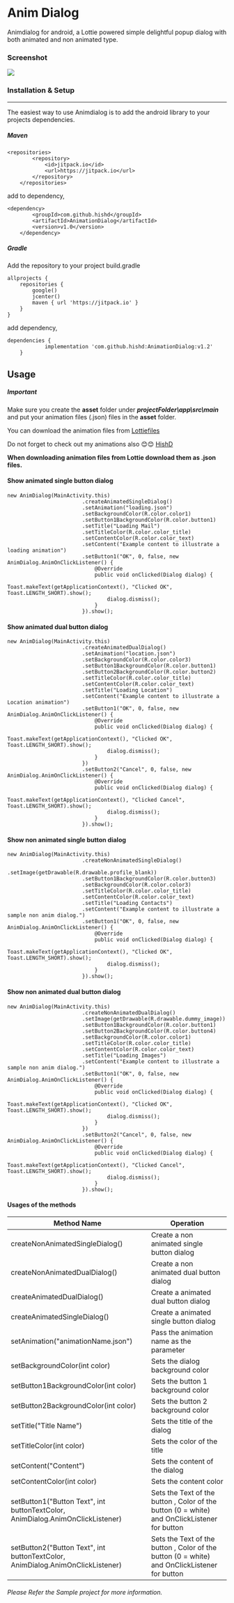 # Anim Dialog

Animdialog for android, a Lottie powered simple delightful popup dialog with both animated and non animated type.

### Screenshot
[![](https://github.com/hishd/AnimationDialog/raw/master/images/animdialog.gif)](https://github.com/hishd/AnimationDialog/raw/master/images/animdialog.gif)

### Installation & Setup

------------

The easiest way to use Animdialog is to add the android library to your projects dependencies.

##### Maven
```
<repositories>
		<repository>
		    <id>jitpack.io</id>
		    <url>https://jitpack.io</url>
		</repository>
	</repositories>
```
add to dependency,
```
<dependency>
	    <groupId>com.github.hishd</groupId>
	    <artifactId>AnimationDialog</artifactId>
	    <version>v1.0</version>
	</dependency>
```

##### Gradle
Add the repository to your project build.gradle

```
allprojects {
    repositories {
        google()
        jcenter()
        maven { url 'https://jitpack.io' }
    }
}
```
add dependency,
```
dependencies {
	        implementation 'com.github.hishd:AnimationDialog:v1.2'
	}
```

## Usage

##### Important
Make sure you create the **asset** folder under ***projectFolder\app\src\main***  and put your animation files (.json) files in the **asset** folder.

You can download the animation files from [Lottiefiles](https://lottiefiles.com/ "Lottiefiles")

Do not forget to check out my animations also 😊😊 [HishD](https://lottiefiles.com/user/122908 "HishD")

**When downloading animation files from Lottie download them as .json files.**

#### Show animated single button dialog
```
new AnimDialog(MainActivity.this)
                        .createAnimatedSingleDialog()
                        .setAnimation("loading.json")
                        .setBackgroundColor(R.color.color1)
                        .setButton1BackgroundColor(R.color.button1)
                        .setTitle("Loading Mail")
                        .setTitleColor(R.color.color_title)
                        .setContentColor(R.color.color_text)
                        .setContent("Example content to illustrate a loading animation")
                        .setButton1("OK", 0, false, new AnimDialog.AnimOnClickListener() {
                            @Override
                            public void onClicked(Dialog dialog) {
                                Toast.makeText(getApplicationContext(), "Clicked OK", Toast.LENGTH_SHORT).show();
                                dialog.dismiss();
                            }
                        }).show();
```
#### Show animated dual button dialog
```
new AnimDialog(MainActivity.this)
                        .createAnimatedDualDialog()
                        .setAnimation("location.json")
                        .setBackgroundColor(R.color.color3)
                        .setButton1BackgroundColor(R.color.button1)
                        .setButton2BackgroundColor(R.color.button2)
                        .setTitleColor(R.color.color_title)
                        .setContentColor(R.color.color_text)
                        .setTitle("Loading Location")
                        .setContent("Example content to illustrate a Location animation")
                        .setButton1("OK", 0, false, new AnimDialog.AnimOnClickListener() {
                            @Override
                            public void onClicked(Dialog dialog) {
                                Toast.makeText(getApplicationContext(), "Clicked OK", Toast.LENGTH_SHORT).show();
                                dialog.dismiss();
                            }
                        })
                        .setButton2("Cancel", 0, false, new AnimDialog.AnimOnClickListener() {
                            @Override
                            public void onClicked(Dialog dialog) {
                                Toast.makeText(getApplicationContext(), "Clicked Cancel", Toast.LENGTH_SHORT).show();
                                dialog.dismiss();
                            }
                        }).show();
```
#### Show non animated single button dialog
```
new AnimDialog(MainActivity.this)
                        .createNonAnimatedSingleDialog()
                        .setImage(getDrawable(R.drawable.profile_blank))
                        .setButton1BackgroundColor(R.color.button3)
                        .setBackgroundColor(R.color.color3)
                        .setTitleColor(R.color.color_title)
                        .setContentColor(R.color.color_text)
                        .setTitle("Loading Contacts")
                        .setContent("Example content to illustrate a sample non anim dialog.")
                        .setButton1("OK", 0, false, new AnimDialog.AnimOnClickListener() {
                            @Override
                            public void onClicked(Dialog dialog) {
                                Toast.makeText(getApplicationContext(), "Clicked OK", Toast.LENGTH_SHORT).show();
                                dialog.dismiss();
                            }
                        }).show();
```
#### Show non animated dual button dialog
```
new AnimDialog(MainActivity.this)
                        .createNonAnimatedDualDialog()
                        .setImage(getDrawable(R.drawable.dummy_image))
                        .setButton1BackgroundColor(R.color.button1)
                        .setButton2BackgroundColor(R.color.button4)
                        .setBackgroundColor(R.color.color1)
                        .setTitleColor(R.color.color_title)
                        .setContentColor(R.color.color_text)
                        .setTitle("Loading Images")
                        .setContent("Example content to illustrate a sample non anim dialog.")
                        .setButton1("OK", 0, false, new AnimDialog.AnimOnClickListener() {
                            @Override
                            public void onClicked(Dialog dialog) {
                                Toast.makeText(getApplicationContext(), "Clicked OK", Toast.LENGTH_SHORT).show();
                                dialog.dismiss();
                            }
                        })
                        .setButton2("Cancel", 0, false, new AnimDialog.AnimOnClickListener() {
                            @Override
                            public void onClicked(Dialog dialog) {
                                Toast.makeText(getApplicationContext(), "Clicked Cancel", Toast.LENGTH_SHORT).show();
                                dialog.dismiss();
                            }
                        }).show();
```

#### Usages of the methods
| Method Name  | Operation   |
| ------------ | ------------ |
| createNonAnimatedSingleDialog()  | Create a non animated single button dialog  |
| createNonAnimatedDualDialog()  | Create a non animated dual button dialog  |
| createAnimatedDualDialog()  | Create a animated dual button dialog  |
| createAnimatedSingleDialog()  | Create a animated single button dialog  |
| setAnimation("animationName.json")  | Pass the animation name as the parameter  |
| setBackgroundColor(int color)  | Sets the dialog background color  |
| setButton1BackgroundColor(int color)  | Sets the button 1 background color  |
| setButton2BackgroundColor(int color)  | Sets the button 2 background color  |
| setTitle("Title Name") | Sets the title of the dialog  |
| setTitleColor(int color)  | Sets the color of the title  |
| setContent("Content")  | Sets the content of the dialog  |
| setContentColor(int color)  | Sets the content color  |
| setButton1("Button Text", int buttonTextColor, AnimDialog.AnimOnClickListener)  |  Sets the Text of the button , Color of the button (0 = white) and OnClickListener for button |
| setButton2("Button Text", int buttonTextColor, AnimDialog.AnimOnClickListener)  |  Sets the Text of the button , Color of the button (0 = white) and OnClickListener for button |

###### Please Refer the Sample project for more information.

